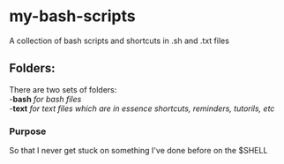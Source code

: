 # my-bash-scripts
A collection of bash scripts and shortcuts in .sh and .txt files
## Folders:
There are two sets of folders:\
-**bash** *for bash files*\
-**text** *for text files which are in essence shortcuts, reminders, tutorils, etc* 
### Purpose
So that I never get stuck on something I've done before on the $SHELL
